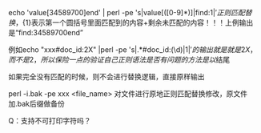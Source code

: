 echo 'value[34589700]end' | perl -pe 's|value\[([0-9]*)\]|find:${1}|'
正则匹配替换，${1}表示第一个圆括号里面匹配到的内容+剩余未匹配的内容！！！上例输出是“find:34589700end”

例如echo "xxx#doc_id:2X" |perl -pe 's|.*#doc_id:(\d)|${1}|' 的输出就是就是2X，而不是2，所以保险一点的验证自己正则语法是否有问题的方法是以$结尾

如果完全没有匹配的时候，则不会进行替换逻辑，直接原样输出

perl -i.bak -pe xxx <file_name> 对文件进行原地正则匹配替换修改，原文件加.bak后缀做备份

Q：支持不可打印字符吗？